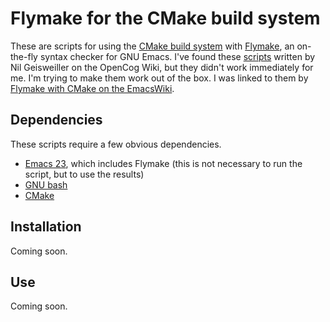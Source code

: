 Flymake for the CMake build system
==================================

These are scripts for using the [CMake build system](http://www.cmake.org/) with [Flymake](http://flymake.sourceforge.net/), an on-the-fly syntax checker for GNU Emacs. I've found these [scripts](http://wiki.opencog.org/w/Flymake_help) written by Nil Geisweiller on the OpenCog Wiki, but they didn't work immediately for me. I'm trying to make them work out of the box. I was linked to them by [Flymake with CMake on the EmacsWiki](http://www.emacswiki.org/emacs/FlyMake#toc6).

Dependencies
------------

These scripts require a few obvious dependencies.

* [Emacs 23](http://www.gnu.org/software/emacs/), which includes Flymake (this is not necessary to run the script, but to use the results)
* [GNU bash](http://www.gnu.org/software/bash/)
* [CMake](http://www.cmake.org/)

Installation
------------

Coming soon.

Use
---

Coming soon.
